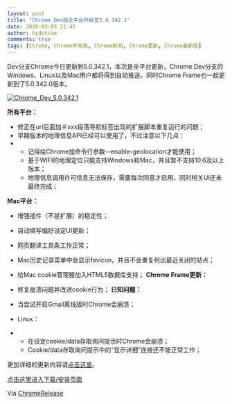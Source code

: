 ```yaml
---
layout: post
title: "Chrome Dev版全平台升级至5.0.342.1"
date: 2010-03-05 21:45
author: hydotcom
comments: true
tags: [Chrome, Chrome开发版, Chrome新闻, Chrome更新, Chrome最新版]
---
```

Dev分支Chrome今日更新到5.0.342.1，本次是全平台更新，Chrome Dev分支的Windows、Linux以及Mac用户都将得到自动推送，同时Chrome Frame也一起更新到了5.0.342.0版本。

<a href="http://img.chromi.org/2010/03/Chrome_Dev_5.0.342.1.png">![](http://img.chromi.org/2010/03/Chrome_Dev_5.0.342.1.png "Chrome_Dev_5.0.342.1")</a>

**所有平台：**



*   修正在url后面加＃xxx段落导航标签出现的扩展脚本重复运行的问题；
*   早期版本的地理信息API已经可以使用了，不过注意以下几点：
*   *   记得给Chrome加命令行参数--enable-geolocation才能使用；
    *   基于WIFI的地理定位只能支持Windows和Mac，并且暂不支持10.6及以上版本；
    *   地理信息调用许可信息无法保存，需要每次同意才启用，同时相关UI还未最终完成；


**Mac平台：**



*   增强插件（不是扩展）的稳定性；
*   自动填写偏好设定UI更新；
*   网页翻译工具条工作正常；
*   Mac历史记录菜单中会显示favicon，并且不会重复列出最近关闭的站点；
*   给Mac cookie管理器加入HTML5数据库支持；
**Chrome Frame更新：**



*   修复崩溃问题并改进cookie行为；
**已知问题：**


*   当尝试开启Gmail离线版时Chrome会崩溃；
*   Linux：
*   *   在设定cookie/data存取询问提示时Chrome会崩溃；
    *   Cookie/data存取询问提示中的“显示详细”连接还不能正常工作；

更加详细的更新内容请[点击这里](http://build.chromium.org/buildbot/perf/dashboard/ui/changelog.html?url=/trunk/src&amp;range=40345:39561&amp;mode=html)。

[点击这里进入下载/安装页面](http://www.chromi.org/chromedownload)

Via [ChromeRelease](http://googlechromereleases.blogspot.com/2010/03/dev-channel-update.html)
